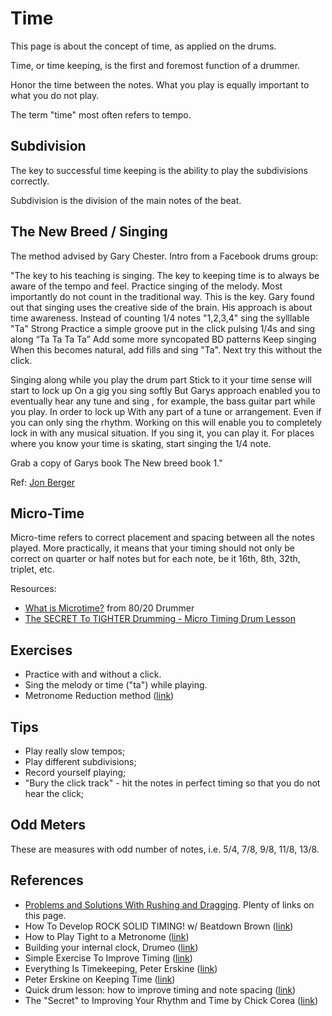 # Time

This page is about the concept of time, as applied on the drums.

Time, or time keeping, is the first and foremost function of a drummer.

Honor the time between the notes. What you play is equally important to what you do not play.

The term "time" most often refers to tempo.

## Subdivision

The key to successful time keeping is the ability to play the subdivisions correctly.

Subdivision is the division of the main notes of the beat.

## The New Breed / Singing

The method advised by Gary Chester. Intro from a Facebook drums group:

"The key to his teaching is singing. The key to keeping time is to always be aware of the tempo and feel. Practice singing of the melody. Most importantly do not count in the traditional way. This is the key. Gary found out that singing uses the creative side of the brain. His approach is about time awareness. 
Instead of counting 1/4 notes "1,2,3,4" sing the sylllable "Ta"
Strong
Practice a simple groove put in the click pulsing 1/4s and sing along “Ta Ta Ta Ta”
Add some more syncopated BD patterns
Keep singing
When this becomes natural, add fills and sing "Ta".
Next try this without the click.

Singing along while you play the drum part
Stick to it your time sense will start to lock up
On a gig you sing softly
But Garys approach enabled you to eventually hear any tune and sing , for example, the bass guitar part while you play. In order to lock up
With any part of a tune or arrangement. Even if you can only sing the rhythm.
Working on this will enable you to completely lock in with any musical situation.
If you sing it, you can play it.
For places where you know your time is skating, start singing the 1/4 note.

Grab a copy of Garys book The New breed book 1."

Ref: [Jon Berger](https://www.youtube.com/watch?v=NOK7lu2buCM)

## Micro-Time

Micro-time refers to correct placement and spacing between all the notes played. More practically, it means that your timing should not only be correct on quarter or half notes but for each note, be it 16th, 8th, 32th, triplet, etc.

Resources:

- [What is Microtime?](https://www.youtube.com/watch?v=71Qa2huylD8) from 80/20 Drummer
- [The SECRET To TIGHTER Drumming - Micro Timing Drum Lesson](https://www.youtube.com/watch?v=tbjZxd4Uzyo)

## Exercises

- Practice with and without a click.
- Sing the melody or time ("ta") while playing.
- Metronome Reduction method ([link](https://www.youtube.com/watch?v=uP6DF4X9zF0))

## Tips

- Play really slow tempos;
- Play different subdivisions;
- Record yourself playing;
- "Bury the click track" - hit the notes in perfect timing so that you do not hear the click;

## Odd Meters

These are measures with odd number of notes, i.e. 5/4, 7/8, 9/8, 11/8, 13/8.

## References

- [Problems and Solutions With Rushing and Dragging](https://www.drummercafe.com/education/articles/problems-with-rushing-and-dragging.html). Plenty of links on this page.
- How To Develop ROCK SOLID TIMING! w/ Beatdown Brown ([link](https://www.youtube.com/watch?v=0DWSmJO1gLQ))
- How to Play Tight to a Metronome ([link](https://www.youtube.com/watch?v=y5MewamYQMM))
- Building your internal clock, Drumeo ([link](https://www.youtube.com/watch?v=zk3eVDK1PPE))
- Simple Exercise To Improve Timing ([link](https://www.youtube.com/watch?v=d_ByKy505ns))
- Everything Is Timekeeping, Peter Erskine ([link](https://www.youtube.com/watch?v=MuUkMndArXE))
- Peter Erskine on Keeping Time ([link](https://www.youtube.com/watch?v=jlvUvlAMhqg))
- Quick drum lesson: how to improve timing and note spacing ([link](https://www.youtube.com/watch?v=gqUITaQ3M8g))
- The "Secret" to Improving Your Rhythm and Time by Chick Corea ([link](https://www.youtube.com/watch?v=ED7liSX7zvY))
